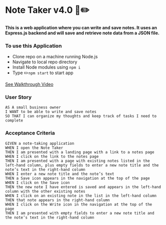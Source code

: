# Note Taker v4.0 :notebook::pencil2:

#### This is a web application where you can write and save notes. It uses an Express.js backend and will save and retrieve note data from a JSON file.

### To use this Application

- Clone repo on a machine running Node.js
- Navigate to local repo directory
- Install Node modules using `npm i`
- Type :pencil2:`npm start` to start app

[See Walkthrough Video](https://drive.google.com/file/d/1cFxFRNQDKW85y766AKcPea557bqKd1hN/view)

### User Story

```
AS A small business owner
I WANT to be able to write and save notes
SO THAT I can organize my thoughts and keep track of tasks I need to complete
```

### Acceptance Criteria

```
GIVEN a note-taking application
WHEN I open the Note Taker
THEN I am presented with a landing page with a link to a notes page
WHEN I click on the link to the notes page
THEN I am presented with a page with existing notes listed in the left-hand column, plus empty fields to enter a new note title and the note’s text in the right-hand column
WHEN I enter a new note title and the note’s text
THEN a Save icon appears in the navigation at the top of the page
WHEN I click on the Save icon
THEN the new note I have entered is saved and appears in the left-hand column with the other existing notes
WHEN I click on an existing note in the list in the left-hand column
THEN that note appears in the right-hand column
WHEN I click on the Write icon in the navigation at the top of the page
THEN I am presented with empty fields to enter a new note title and the note’s text in the right-hand column
```